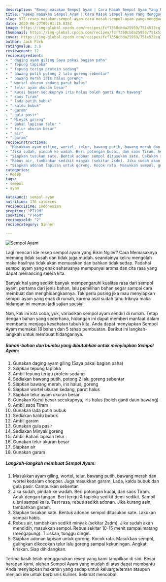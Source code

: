 ```yaml
---
description: "Resep masakan Sempol Ayam | Cara Masak Sempol Ayam Yang Menggugah Selera"
title: "Resep masakan Sempol Ayam | Cara Masak Sempol Ayam Yang Menggugah Selera"
slug: 975-resep-masakan-sempol-ayam-cara-masak-sempol-ayam-yang-menggugah-selera
date: 2020-06-27T09:01:15.835Z
image: https://img-global.cpcdn.com/recipes/fcf7350cbda25959/751x532cq70/sempol-ayam-foto-resep-utama.jpg
thumbnail: https://img-global.cpcdn.com/recipes/fcf7350cbda25959/751x532cq70/sempol-ayam-foto-resep-utama.jpg
cover: https://img-global.cpcdn.com/recipes/fcf7350cbda25959/751x532cq70/sempol-ayam-foto-resep-utama.jpg
author: Jack Park
ratingvalue: 3.8
reviewcount: 12
recipeingredient:
- " daging ayam giling Saya pakai bagian paha"
- " tepung tapioka"
- " tepung terigu protein sedang"
- " bawang putih potong 2 lalu goreng sebentar"
- " bawang merah iris halus goreng"
- " wortel ukuran sedang parut halus"
- " telur ayam ukuran besar"
- " Kucai besar secukupnya iris halus boleh ganti daun bawang"
- " saos Tiram"
- " lada putih bubuk"
- " kaldu bubuk"
- " garam"
- " gula pasir"
- " Minyak goreng"
- " Bahan lapisan telur "
- " telur ukuran besar"
- " air"
- " garam"
recipeinstructions:
- "Masukkan ayam giling, wortel, telur, bawang putih, bawang merah dan wortel kedalam chopper. Juga masukkan garam, Lada, kaldu bubuk dan gula pasir. Campurkan sebentar."
- "Jika sudah, pindah ke wadah. Beri potongan kucai, dan saos Tiram. Aduk dengan tangan. Beri terigu &amp; tapioka sedikit demi sedikit. Sambil uleni sampai kalis. Test rasa, rebus sedikit adonan. Jika kurang asin, tambahkan garam."
- "Siapkan tusukan sate. Bentuk adonan sempol ditusukan sate. Lakukan sampai habis."
- "Rebus air, tambahkan sedikit minyak (sekitar 2sdm). Jika sudah akan mendidih, masukkan sempol. Rebus sekitar 10-15 menit sampai matang (mengapung). Tiriskan, tunggu dingin."
- "Siapkan adonan lapisan untuk goreng. Kocok rata. Masukkan sempol, gulingkan dikocokan telur lalu goreng sampai kekuningan. Angkat, tiriskan. Siap dihidangkan."
categories:
- Resep
tags:
- sempol
- ayam

katakunci: sempol ayam 
nutrition: 176 calories
recipecuisine: Indonesian
preptime: "PT19M"
cooktime: "PT46M"
recipeyield: "2"
recipecategory: Dinner

---
```



![Sempol Ayam](https://img-global.cpcdn.com/recipes/fcf7350cbda25959/751x532cq70/sempol-ayam-foto-resep-utama.jpg)

Lagi mencari ide resep sempol ayam yang Bikin Ngiler? Cara Memasaknya memang tidak susah dan tidak juga mudah. seandainya keliru mengolah maka hasilnya tidak akan memuaskan dan bahkan tidak sedap. Padahal sempol ayam yang enak seharusnya mempunyai aroma dan cita rasa yang dapat memancing selera kita.



Banyak hal yang sedikit banyak mempengaruhi kualitas rasa dari sempol ayam, pertama dari jenis bahan, lalu pemilihan bahan segar sampai cara membuat dan menghidangkannya. Tak perlu pusing jika mau menyiapkan sempol ayam yang enak di rumah, karena asal sudah tahu triknya maka hidangan ini mampu jadi sajian spesial.


Nah, kali ini kita coba, yuk, variasikan sempol ayam sendiri di rumah. Tetap dengan bahan yang sederhana, hidangan ini dapat memberi manfaat dalam membantu menjaga kesehatan tubuh kita. Anda dapat menyiapkan Sempol Ayam memakai 18 bahan dan 5 tahap pembuatan. Berikut ini langkah-langkah untuk membuat hidangannya.

<!--inarticleads1-->

##### Bahan-bahan dan bumbu yang dibutuhkan untuk menyiapkan Sempol Ayam:

1. Gunakan  daging ayam giling (Saya pakai bagian paha)
1. Siapkan  tepung tapioka
1. Ambil  tepung terigu protein sedang
1. Sediakan  bawang putih, potong 2 lalu goreng sebentar
1. Siapkan  bawang merah, iris halus, goreng
1. Siapkan  wortel ukuran sedang, parut halus
1. Siapkan  telur ayam ukuran besar
1. Gunakan  Kucai besar secukupnya, iris halus (boleh ganti daun bawang)
1. Ambil  saos Tiram
1. Gunakan  lada putih bubuk
1. Sediakan  kaldu bubuk
1. Ambil  garam
1. Gunakan  gula pasir
1. Sediakan  Minyak goreng
1. Ambil  Bahan lapisan telur :
1. Gunakan  telur ukuran besar
1. Siapkan  air
1. Gunakan  garam




<!--inarticleads2-->

##### Langkah-langkah membuat Sempol Ayam:

1. Masukkan ayam giling, wortel, telur, bawang putih, bawang merah dan wortel kedalam chopper. Juga masukkan garam, Lada, kaldu bubuk dan gula pasir. Campurkan sebentar.
1. Jika sudah, pindah ke wadah. Beri potongan kucai, dan saos Tiram. Aduk dengan tangan. Beri terigu &amp; tapioka sedikit demi sedikit. Sambil uleni sampai kalis. Test rasa, rebus sedikit adonan. Jika kurang asin, tambahkan garam.
1. Siapkan tusukan sate. Bentuk adonan sempol ditusukan sate. Lakukan sampai habis.
1. Rebus air, tambahkan sedikit minyak (sekitar 2sdm). Jika sudah akan mendidih, masukkan sempol. Rebus sekitar 10-15 menit sampai matang (mengapung). Tiriskan, tunggu dingin.
1. Siapkan adonan lapisan untuk goreng. Kocok rata. Masukkan sempol, gulingkan dikocokan telur lalu goreng sampai kekuningan. Angkat, tiriskan. Siap dihidangkan.




Terima kasih telah menggunakan resep yang kami tampilkan di sini. Besar harapan kami, olahan Sempol Ayam yang mudah di atas dapat membantu Anda menyiapkan makanan yang sedap untuk keluarga/teman ataupun menjadi ide untuk berbisnis kuliner. Selamat mencoba!
